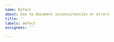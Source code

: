 ```yaml
---
name: Defect
about: Use to document inconsistencies or errors
title: ''
labels: defect
assignees: ''

---
```



